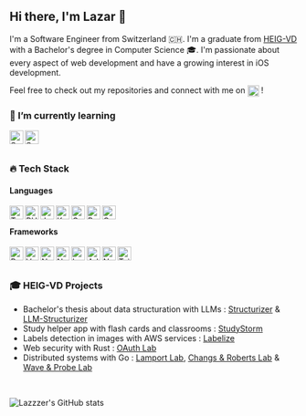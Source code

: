 ## Hi there, I'm Lazar 👋

I'm a Software Engineer from Switzerland 🇨🇭. I'm a graduate from [HEIG-VD](https://heig-vd.ch/) with a Bachelor's degree in Computer Science 🎓. 
I'm passionate about every aspect of web development and have a growing interest in iOS development.

Feel free to check out my repositories and connect with me on <a href="https://www.linkedin.com/in/lazar-pavicevic" target="blank"><img align="top" alt="LinkedIn" height="20px" src="https://img.shields.io/badge/LinkedIn-0077B5?style=for-the-badge&logo=linkedin&logoColor=white" /></a> !

### 🌱 I’m currently learning

<img align="left" alt="Spring" height="24px" src="https://cdn.jsdelivr.net/gh/devicons/devicon/icons/spring/spring-original.svg" />
<img align="left" alt="Swift" height="24px" src="https://cdn.jsdelivr.net/gh/devicons/devicon/icons/swift/swift-original.svg" />

<br/>
<br/>

### 🔥 Tech Stack

#### Languages
<img align="left" alt="Typescript" height="24px" src="https://cdn.jsdelivr.net/gh/devicons/devicon/icons/typescript/typescript-original.svg" />
<img align="left" alt="PHP" height="24px" src="https://cdn.jsdelivr.net/gh/devicons/devicon@latest/icons/php/php-original.svg" />
<img align="left" alt="Java" height="24px" src="https://cdn.jsdelivr.net/gh/devicons/devicon/icons/java/java-original.svg" />
<img align="left" alt="Kotlin" height="24px" src="https://cdn.jsdelivr.net/gh/devicons/devicon/icons/kotlin/kotlin-original.svg" />
<img align="left" alt="Go" height="24px" src="https://cdn.jsdelivr.net/gh/devicons/devicon/icons/go/go-original-wordmark.svg" />
<img align="left" alt="Rust" height="24px" src="https://cdn.jsdelivr.net/gh/devicons/devicon@latest/icons/rust/rust-original.svg" />
<img align="left" alt="C++" height="24px" src="https://cdn.jsdelivr.net/gh/devicons/devicon/icons/cplusplus/cplusplus-original.svg" />

<br/>

#### Frameworks

<img align="left" alt="React" height="24px" src="https://cdn.jsdelivr.net/gh/devicons/devicon/icons/react/react-original.svg" />
<img align="left" alt="Vue" height="24px" src="https://cdn.jsdelivr.net/gh/devicons/devicon/icons/vuejs/vuejs-original.svg" />
<img align="left" alt="Next.js" height="24px" src="https://cdn.jsdelivr.net/gh/devicons/devicon/icons/nextjs/nextjs-original.svg" />
<img align="left" alt="Nuxt" height="24px" src="https://cdn.jsdelivr.net/gh/devicons/devicon/icons/nuxtjs/nuxtjs-original.svg" />
<img align="left" alt="Laravel" height="24px" src="https://cdn.jsdelivr.net/gh/devicons/devicon@latest/icons/laravel/laravel-original.svg" />
<img align="left" alt="Adonis" height="24px" src="https://cdn.jsdelivr.net/gh/devicons/devicon/icons/adonisjs/adonisjs-original.svg" />
<img align="left" alt="Nest" height="24px" src="https://cdn.jsdelivr.net/gh/devicons/devicon@latest/icons/nestjs/nestjs-original.svg" />
<img align="left" alt="TailwindCSS" height="24px" src="https://cdn.jsdelivr.net/gh/devicons/devicon@latest/icons/tailwindcss/tailwindcss-original.svg" />

<br/>
<br/>

### 🎓 HEIG-VD Projects

* Bachelor's thesis about data structuration with LLMs :
[Structurizer](https://github.com/Lazzzer/structurizer) & [LLM-Structurizer](https://github.com/Lazzzer/llm-structurizer)
* Study helper app with flash cards and classrooms : [StudyStorm](https://github.com/StudyStorm)
* Labels detection in images with AWS services : [Labelize](https://github.com/AMT-TEAM07/Labelize)
* Web security with Rust : [OAuth Lab](https://github.com/Lazzzer/slh-labo2)
* Distributed systems with Go : [Lamport Lab](https://github.com/Lazzzer/labo1-sdr), [Changs & Roberts Lab](https://github.com/Lazzzer/labo3-sdr) & [Wave & Probe Lab](https://github.com/Lazzzer/labo4-sdr)

<br/>

![Lazzzer's GitHub stats](https://github-readme-stats.vercel.app/api?username=lazzzer&show_icons=true&theme=dark)
